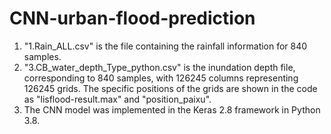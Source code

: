 # CNN-urban-flood-prediction

1. "1.Rain_ALL.csv" is the file containing the rainfall information for 840 samples.
2. "3.CB_water_depth_Type_python.csv" is the inundation depth file, corresponding to 840 samples, with 126245 columns representing 126245 grids. The specific positions of the grids are shown in the code as "lisflood-result.max" and "position_paixu".
3. The CNN model was implemented in the Keras 2.8 framework in Python 3.8.
